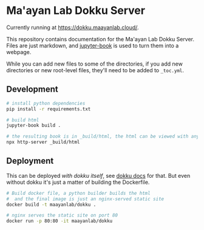 # Ma'ayan Lab Dokku Server

Currently running at <https://dokku.maayanlab.cloud/>.

This repository contains documentation for the Ma'ayan Lab Dokku Server. Files are just markdown, and [jupyter-book](https://jupyterbook.org/) is used to turn them into a webpage.

While you can add new files to some of the directories, if you add new directories or new root-level files, they'll need to be added to `_toc.yml`.

## Development

```bash
# install python dependencies
pip install -r requirements.txt

# build html
jupyter-book build .

# the resulting book is in _build/html, the html can be viewed with any static web browser (including just opening _build/html/index.html in your browser)
npx http-server _build/html
```

## Deployment

This can be deployed *with dokku itself*, see [dokku docs](./user/30-deploy.md) for that. But even without dokku it's just a matter of building the Dockerfile.

```bash
# Build docker file, a python builder builds the html
#  and the final image is just an nginx-served static site
docker build -t maayanlab/dokku .

# nginx serves the static site on port 80
docker run -p 80:80 -it maayanlab/dokku
```
